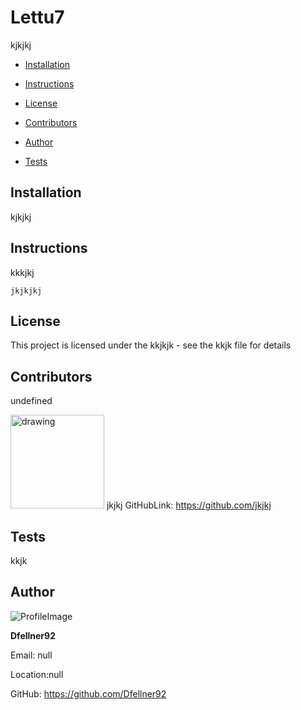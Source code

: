 
# Lettu7 
kjkjkj

* [Installation](#Installation)

* [Instructions](#Instructions)

* [License](#License)

* [Contributors](#Contributors)

* [Author](#Author)

* [Tests](#Tests)
## Installation
kjkjkj
## Instructions
kkkjkj
```
jkjkjkj
```
## License 
This project is licensed under the kkjkjk - see the kkjk file for details
## Contributors
undefined
            
 <img src="https://avatars0.githubusercontent.com/u/22279437?v=4" alt="drawing" width="150" display="inline"/> jkjkj  GitHubLink: https://github.com/jkjkj
## Tests
kkjk
## Author 

![ProfileImage](https://avatars3.githubusercontent.com/u/61856405?v=4)

**Dfellner92**

Email: null

Location:null

GitHub: https://github.com/Dfellner92
